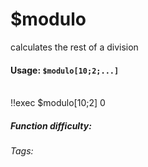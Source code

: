 # $modulo
calculates the rest of a division

#### Usage: `$modulo[10;2;...]`
<br/>
<discord-messages>
	<discord-message :bot="false" role-color="#ffcc9a" author="Member">
		!!exec $modulo[10;2]
	</discord-message>
	<discord-message :bot="true" role-color="#0099ff" author="Custom Command" avatar="https://media.discordapp.net/avatars/725721249652670555/781224f90c3b841ba5b40678e032f74a.webp">
		0
	</discord-message>
</discord-messages>

##### Function difficulty: <Badge type="tip" text="Easy" vertical="middle" /> 
###### Tags: <Badge type="tip" text="Maths" vertical="middle" /> <Badge type="tip" text="Calculate" vertical="middle" /> <Badge type="tip" text="modulo" vertical="middle" /> <Badge type="tip" text="/" vertical="middle" />